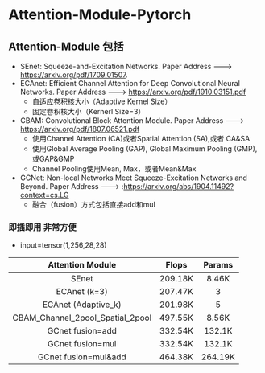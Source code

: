 # Attention-Module-Pytorch

## Attention-Module 包括

* SEnet: Squeeze-and-Excitation Networks.   Paper Address ---> https://arxiv.org/pdf/1709.01507.
* ECAnet: Efficient Channel Attention for Deep Convolutional Neural Networks. Paper Address ---> https://arxiv.org/pdf/1910.03151.pdf
  * 自适应卷积核大小（Adaptive Kernel Size）
  * 固定卷积核大小（Kernerl Size=3）
* CBAM: Convolutional Block Attention Module. Paper Address ---> https://arxiv.org/pdf/1807.06521.pdf
  * 使用Channel Attention (CA)或者Spatial Attention (SA),或者 CA&SA
  * 使用Global Average Pooling (GAP), Global Maximum Pooling (GMP),或GAP&GMP
  * Channel Pooling使用Mean, Max，或者Mean&Max
* GCNet: Non-local Networks Meet Squeeze-Excitation Networks and Beyond. Paper Address ---> :https://arxiv.org/abs/1904.11492?context=cs.LG
  * 融合（fusion）方式包括直接add和mul

### 即插即用 非常方便

  * input=tensor(1,256,28,28)

| Attention Module |   Flops   | Params |
| :----------------: | :----------: | :--------: |
|      SEnet      | 209.18K |    8.46K |
|      ECAnet (k=3)| 207.47K |    3  |
|      ECAnet (Adaptive_k) | 201.98K | 5 |
|      CBAM_Channel_2pool_Spatial_2pool  | 497.55K | 8.56K |
|      GCnet fusion=add | 332.54K| 132.1K |
|      GCnet fusion=mul | 332.54K| 132.1K |
|      GCnet fusion=mul&add | 464.38K| 264.19K |
